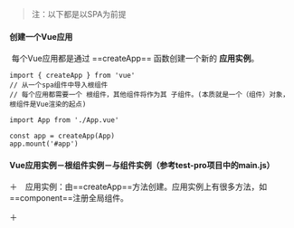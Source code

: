 > 注：以下都是以SPA为前提

#### 创建一个Vue应用

​	每个Vue应用都是通过 ==createApp==  函数创建一个新的 **应用实例**。

```vue
import { createApp } from 'vue'
// 从一个spa组件中导入根组件
// 每个应用都需要一个 根组件，其他组件将作为其 子组件。(本质就是一个（组件）对象，根组件是Vue渲染的起点)

import App from './App.vue'

const app = createApp(App)
app.mount('#app')
```

#### Vue应用实例－根组件实例－与组件实例（参考test-pro项目中的main.js）
＋　应用实例：由==createApp==方法创建。应用实例上有很多方法，如==component==注册全局组件。

＋　　
